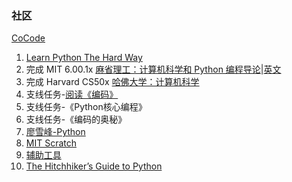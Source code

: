 ### 社区

[CoCode](http://cocode.cc/)

1.  [Learn Python The Hard Way](https://learnpythonthehardway.org)
2. 完成 MIT 6.00.1x [麻省理工：计算机科学和 Python 编程导论](http://www.xuetangx.com/courses/course-v1:MITx+6_00_1x+sp/about)|[英文](https://www.edx.org/course/introduction-computer-science-mitx-6-00-1x-11#.VNL-zlWUdQ0)
3. 完成 Harvard CS50x [哈佛大学：计算机科学](http://open.163.com/special/opencourse/cs50.html)
4. 支线任务-[阅读《编码》](https://link.zhihu.com/?target=https%3A//book.douban.com/subject/20260928/)
5. 支线任务-《Python核心编程》
6. 支线任务-《编码的奥秘》
7. [廖雪峰-Python](https://www.liaoxuefeng.com/wiki/0014316089557264a6b348958f449949df42a6d3a2e542c000) 
8. [MIT Scratch](http://scratch.mit.edu)
9. [辅助工具](http://www.pythontutor.com/)
10. [The Hitchhiker’s Guide to Python](http://docs.python-guide.org/en/latest/)